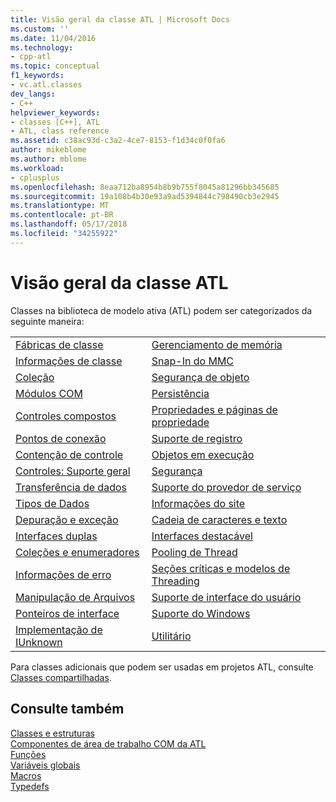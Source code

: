 ```yaml
---
title: Visão geral da classe ATL | Microsoft Docs
ms.custom: ''
ms.date: 11/04/2016
ms.technology:
- cpp-atl
ms.topic: conceptual
f1_keywords:
- vc.atl.classes
dev_langs:
- C++
helpviewer_keywords:
- classes [C++], ATL
- ATL, class reference
ms.assetid: c38ac93d-c3a2-4ce7-8153-f1d34c0f0fa6
author: mikeblome
ms.author: mblome
ms.workload:
- cplusplus
ms.openlocfilehash: 8eaa712ba8954b8b9b755f8045a81296bb345685
ms.sourcegitcommit: 19a108b4b30e93a9ad5394844c798490cb3e2945
ms.translationtype: MT
ms.contentlocale: pt-BR
ms.lasthandoff: 05/17/2018
ms.locfileid: "34255922"
---
```

# <a name="atl-class-overview"></a>Visão geral da classe ATL
Classes na biblioteca de modelo ativa (ATL) podem ser categorizados da seguinte maneira:  
  
|||  
|-|-|  
|[Fábricas de classe](../atl/class-factories-classes.md)|[Gerenciamento de memória](../atl/memory-management-classes.md)|  
|[Informações de classe](../atl/class-information-classes.md)|[Snap-In do MMC](../atl/mmc-snap-in-classes.md)|  
|[Coleção](../atl/collection-classes.md)|[Segurança de objeto](../atl/object-safety-classes.md)|  
|[Módulos COM](../atl/com-modules-classes.md)|[Persistência](../atl/persistence-classes.md)|  
|[Controles compostos](../atl/composite-controls-classes.md)|[Propriedades e páginas de propriedade](../atl/properties-and-property-pages-classes.md)|  
|[Pontos de conexão](../atl/connection-points-classes.md)|[Suporte de registro](../atl/registry-support-classes.md)|  
|[Contenção de controle](../atl/control-containment-classes.md)|[Objetos em execução](../atl/running-objects-classes.md)|  
|[Controles: Suporte geral](../atl/controls-general-support-classes.md)|[Segurança](../atl/security-classes.md)|  
|[Transferência de dados](../atl/data-transfer-classes.md)|[Suporte do provedor de serviço](../atl/service-provider-support-classes.md)|  
|[Tipos de Dados](../atl/data-types-classes.md)|[Informações do site](../atl/site-information-classes.md)|  
|[Depuração e exceção](../atl/debugging-and-exceptions-classes.md)|[Cadeia de caracteres e texto](../atl/string-and-text-classes.md)|  
|[Interfaces duplas](../atl/dual-interfaces-classes.md)|[Interfaces destacável](../atl/tear-off-interfaces-classes.md)|  
|[Coleções e enumeradores](../atl/enumerators-and-collections-classes.md)|[Pooling de Thread ](../atl/thread-pooling-classes.md)|  
|[Informações de erro](../atl/error-information-classes.md)|[Seções críticas e modelos de Threading](../atl/threading-models-and-critical-sections-classes.md)|  
|[Manipulação de Arquivos](../atl/file-handling-classes.md)|[Suporte de interface do usuário](../atl/ui-support-classes.md)|  
|[Ponteiros de interface](../atl/interface-pointers-classes.md)|[Suporte do Windows](../atl/windows-support-classes.md)|  
|[Implementação de IUnknown](../atl/iunknown-implementation-classes.md)|[Utilitário](../atl/utility-classes.md)|  
  
 Para classes adicionais que podem ser usadas em projetos ATL, consulte [Classes compartilhadas](../atl-mfc-shared/atl-mfc-shared-classes.md).  
  
## <a name="see-also"></a>Consulte também  
 [Classes e estruturas](../atl/reference/atl-classes.md)   
 [Componentes de área de trabalho COM da ATL](../atl/atl-com-desktop-components.md)  
 [Funções](../atl/reference/atl-functions.md)   
 [Variáveis globais](../atl/reference/atl-global-variables.md)   
 [Macros](../atl/reference/atl-macros.md)   
 [Typedefs](../atl/reference/atl-typedefs.md)


